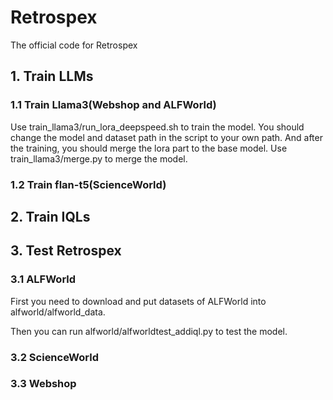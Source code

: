 # Retrospex
The official code for Retrospex

## 1. Train LLMs

### 1.1 Train Llama3(Webshop and ALFWorld)

Use train_llama3/run_lora_deepspeed.sh to train the model. You should change the model and dataset path in the script to your own path. And after the training, you should merge the lora part to the base model. Use train_llama3/merge.py to merge the model.

### 1.2 Train flan-t5(ScienceWorld)

## 2. Train IQLs

## 3. Test Retrospex

### 3.1 ALFWorld

First you need to download and put datasets of ALFWorld into alfworld/alfworld_data.

Then you can run alfworld/alfworldtest_addiql.py to test the model.

### 3.2 ScienceWorld

### 3.3 Webshop

